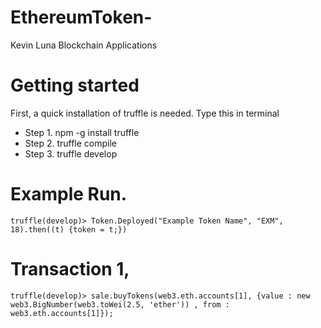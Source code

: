 # EthereumToken-

 Kevin Luna 
 Blockchain Applications
 
 # Getting started
 First, a quick installation of truffle is needed. Type this in terminal
 - Step 1. npm -g install truffle
 - Step 2. truffle compile 
 - Step 3. truffle develop
 
 # Example Run.
 `truffle(develop)> Token.Deployed("Example Token Name", "EXM", 18).then((t) {token = t;})`
 
 # Transaction 1,
  `truffle(develop)> sale.buyTokens(web3.eth.accounts[1], {value : new web3.BigNumber(web3.toWei(2.5, 'ether')) , from : web3.eth.accounts[1]});`
